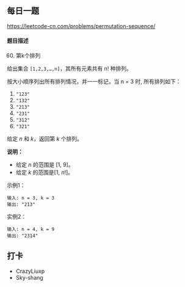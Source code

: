 ## 每日一题
https://leetcode-cn.com/problems/permutation-sequence/

#### 题目描述
60. 第k个排列 



给出集合 `[1,2,3,…,n]`，其所有元素共有 n! 种排列。

按大小顺序列出所有排列情况，并一一标记，当 n = 3 时, 所有排列如下：
1. `"123"`
2. `"132"`
3. `"213"`
4. `"231"`
5. `"312"`
6. `"321"`

给定 *n* 和 *k*，返回第 *k* 个排列。

**说明：**

- 给定 *n* 的范围是 [1, 9]。
- 给定 *k* 的范围是[1,  *n*!]。


示例1：

```
输入: n = 3, k = 3
输出: "213"
```

实例2：

```
输入: n = 4, k = 9
输出: "2314"
```



## 打卡

- CrazyLiuxp
- Sky-shang
